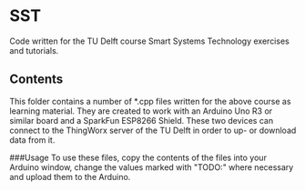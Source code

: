# SST
Code written for the TU Delft course Smart Systems Technology exercises and tutorials.


## Contents
This folder contains a number of *.cpp files written for the above course as learning material. They are created to work with an Arduino Uno R3 or similar board and a SparkFun ESP8266 Shield. These two devices can connect to the ThingWorx server of the TU Delft in order to up- or download data from it.

###Usage
To use these files, copy the contents of the files into your Arduino window, change the values marked with "TODO:" where necessary and upload them to the Arduino.
